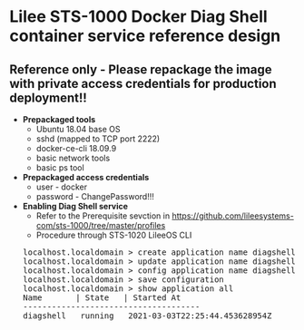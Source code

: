 # Lilee STS-1000 Docker Diag Shell container service reference design

## Reference only - Please repackage the image with private access credentials for production deployment!!

* **Prepackaged tools**</br>
  * Ubuntu 18.04 base OS
  * sshd (mapped to TCP port 2222)
  * docker-ce-cli 18.09.9
  * basic network tools
  * basic ps tool
* **Prepackaged access credentials**</br>
  * user - docker
  * password - ChangePassword!!!
* **Enabling Diag Shell service**</br>
  * Refer to the Prerequisite sevction in https://github.com/lileesystems-com/sts-1000/tree/master/profiles
  * Procedure through STS-1020 LileeOS CLI
  <pre>
  localhost.localdomain > create application name diagshell
  localhost.localdomain > update application name diagshell profile package https://github.com/lileetechnology/sts-1000/raw/master/profiles/diagshell.zip
  localhost.localdomain > config application name diagshell enable
  localhost.localdomain > save configuration
  localhost.localdomain > show application all
  Name       | State   | Started At                    
  -------------------------------------
  diagshell   running   2021-03-03T22:25:44.453628954Z
  </pre>
